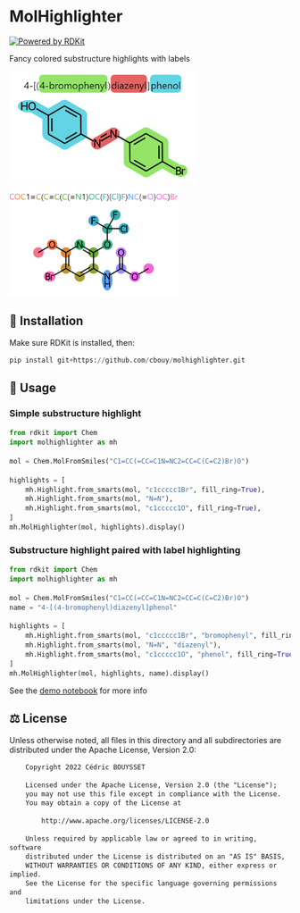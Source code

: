 # MolHighlighter

[![Powered by RDKit](https://img.shields.io/badge/Powered%20by-RDKit-3838ff.svg?logo=data:image/png;base64,iVBORw0KGgoAAAANSUhEUgAAABAAAAAQBAMAAADt3eJSAAAABGdBTUEAALGPC/xhBQAAACBjSFJNAAB6JgAAgIQAAPoAAACA6AAAdTAAAOpgAAA6mAAAF3CculE8AAAAFVBMVEXc3NwUFP8UPP9kZP+MjP+0tP////9ZXZotAAAAAXRSTlMAQObYZgAAAAFiS0dEBmFmuH0AAAAHdElNRQfmAwsPGi+MyC9RAAAAQElEQVQI12NgQABGQUEBMENISUkRLKBsbGwEEhIyBgJFsICLC0iIUdnExcUZwnANQWfApKCK4doRBsKtQFgKAQC5Ww1JEHSEkAAAACV0RVh0ZGF0ZTpjcmVhdGUAMjAyMi0wMy0xMVQxNToyNjo0NyswMDowMDzr2J4AAAAldEVYdGRhdGU6bW9kaWZ5ADIwMjItMDMtMTFUMTU6MjY6NDcrMDA6MDBNtmAiAAAAAElFTkSuQmCC)](https://www.rdkit.org/)

Fancy colored substructure highlights with labels

<p float="left">
    <img alt="Paired highlight of IUPAC name" height="200" src="assets/iupac_highlight.png"/>
    <img alt="Paired highlight of SMILES string" height="200" src="assets/smiles_highlight.png"/>
</p>

## 🐍 Installation

Make sure RDKit is installed, then:

```python
pip install git+https://github.com/cbouy/molhighlighter.git
```

## 📜 Usage

### Simple substructure highlight

```python
from rdkit import Chem
import molhighlighter as mh

mol = Chem.MolFromSmiles("C1=CC(=CC=C1N=NC2=CC=C(C=C2)Br)O")

highlights = [
    mh.Highlight.from_smarts(mol, "c1ccccc1Br", fill_ring=True),
    mh.Highlight.from_smarts(mol, "N=N"),
    mh.Highlight.from_smarts(mol, "c1ccccc1O", fill_ring=True),
]
mh.MolHighlighter(mol, highlights).display()
```

### Substructure highlight paired with label highlighting

```python
from rdkit import Chem
import molhighlighter as mh

mol = Chem.MolFromSmiles("C1=CC(=CC=C1N=NC2=CC=C(C=C2)Br)O")
name = "4-[(4-bromophenyl)diazenyl]phenol"

highlights = [
    mh.Highlight.from_smarts(mol, "c1ccccc1Br", "bromophenyl", fill_ring=True),
    mh.Highlight.from_smarts(mol, "N=N", "diazenyl"),
    mh.Highlight.from_smarts(mol, "c1ccccc1O", "phenol", fill_ring=True),
]
mh.MolHighlighter(mol, highlights, name).display()
```

See the [demo notebook](demo.ipynb) for more info

## ⚖ License

Unless otherwise noted, all files in this directory and all subdirectories are distributed under the Apache License, Version 2.0:
```text
    Copyright 2022 Cédric BOUYSSET

    Licensed under the Apache License, Version 2.0 (the "License");
    you may not use this file except in compliance with the License.
    You may obtain a copy of the License at

        http://www.apache.org/licenses/LICENSE-2.0

    Unless required by applicable law or agreed to in writing, software
    distributed under the License is distributed on an "AS IS" BASIS,
    WITHOUT WARRANTIES OR CONDITIONS OF ANY KIND, either express or implied.
    See the License for the specific language governing permissions and
    limitations under the License.
```
